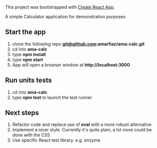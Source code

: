 This project was bootstrapped with [Create React App](https://github.com/facebook/create-react-app).

A simple Calculator application for demonstration purposes

## Start the app
1. clone the following repo <b>git@github.com:amarfiaz/ama-calc.git</b>
2. cd into <b>ama-calc</b>
3. type <b>npm install</b>
4. type <b>npm start</b>
5. App will open a browser window at <b>http://localhost:3000</b>

## Run units tests
1. cd into <b>ama-calc</b>
2. type <b>npm test</b> to launch the test runner

## Next steps
1. Refactor code and replace use of <b>eval</b> with a more robust alternative
2. Implement a nicer style. Currently it's quite plain, a lot more could be done with the CSS
3. Use specific React test library. e.g. enzyme
